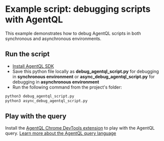 # Example script: debugging scripts with AgentQL

This example demonstrates how to debug AgentQL scripts in both synchronous and asynchronous environments.

## Run the script

* [Install AgentQL SDK](https://docs.agentql.com/docs/installation/sdk-installation)
* Save this python file locally as **debug_agentql_script.py** for debugging in **synchronous environment** or **async_debug_agentql_script.py** for debugging in **asynchronous environment**
* Run the following command from the project's folder:
```bash
python3 debug_agentql_script.py
python3 async_debug_agentql_script.py
```

## Play with the query

Install the [AgentQL Chrome DevTools extension](https://docs.agentql.com/docs/installation/chrome-extension-installation/) to play with the AgentQL query. [Learn more about the AgentQL query language](https://docs.agentql.com/docs/agentql-query/query-intro)